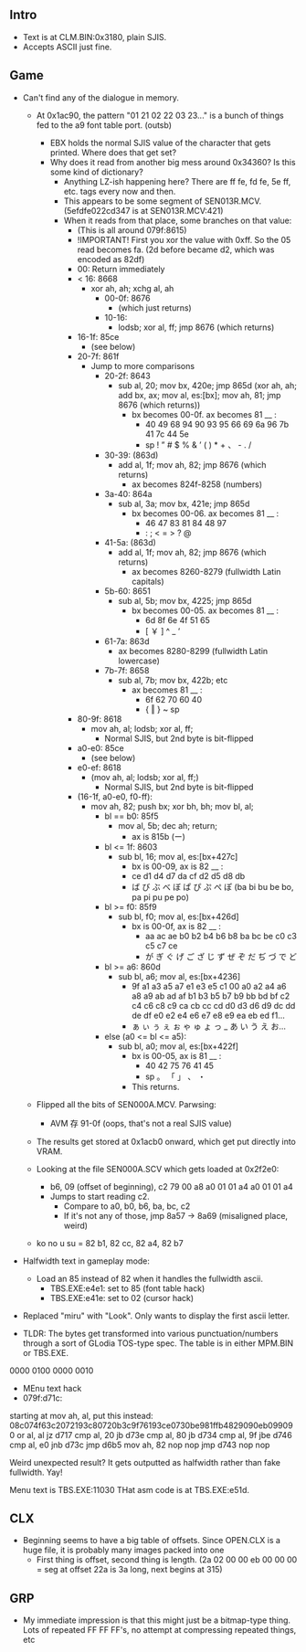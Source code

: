 ## Intro
* Text is at CLM.BIN:0x3180, plain SJIS.
* Accepts ASCII just fine.

## Game
* Can't find any of the dialogue in memory. 
	* At 0x1ac90, the pattern "01 21 02 22 03 23..." is a bunch of things fed to the a9 font table port. (outsb)
		* EBX holds the normal SJIS value of the character that gets printed. Where does that get set?
		* Why does it read from another big mess around 0x34360? Is this some kind of dictionary?
			* Anything LZ-ish happening here? There are ff fe, fd fe, 5e ff, etc. tags every now and then.
			* This appears to be some segment of SEN013R.MCV. (5efdfe022cd347 is at SEN013R.MCV:421)
			* When it reads from that place, some branches on that value:
				* (This is all around 079f:8615)
				* !IMPORTANT! First you xor the value with 0xff. So the 05 read becomes fa. (2d before became d2, which was encoded as 82df)
				* 00: Return immediately
				* < 16: 8668
					* xor ah, ah; xchg al, ah
						* 00-0f: 8676
							* (which just returns)
						* 10-16:
							* lodsb; xor al, ff; jmp 8676 (which returns)
				* 16-1f: 85ce
					* (see below)
				* 20-7f: 861f
					* Jump to more comparisons
						* 20-2f: 8643
							* sub al, 20; mov bx, 420e; jmp 865d (xor ah, ah; add bx, ax; mov al, es:[bx]; mov ah, 81; jmp 8676 (which returns))
								 * bx becomes 00-0f. ax becomes 81 __ :
								 	* 40 49 68 94 90 93 95 66 69 6a 96 7b 41 7c 44 5e
								 	* sp !  ”  #  $  %  &  ’  (  )  *  +  、  -  .  /
						* 30-39: (863d)
							* add al, 1f; mov ah, 82; jmp 8676 (which returns)
								* ax becomes 824f-8258 (numbers)
						* 3a-40: 864a
							* sub al, 3a; mov bx, 421e; jmp 865d
								* bx becomes 00-06. ax becomes 81 __ :
									* 46 47 83 81 84 48 97
									* :  ;  <  =  >  ?  @
						* 41-5a: (863d)
							* add al, 1f; mov ah, 82; jmp 8676 (which returns)
								* ax becomes 8260-8279 (fullwidth Latin capitals)
						* 5b-60: 8651
							* sub al, 5b; mov bx, 4225; jmp 865d
								* bx becomes 00-05. ax becomes 81 __ :
									* 6d 8f 6e 4f 51 65
									* [ ￥  ]  ^  _  ‘
						* 61-7a: 863d
							* ax becomes 8280-8299 (fullwidth Latin lowercase)
						* 7b-7f: 8658
							* sub al, 7b; mov bx, 422b; etc
								* ax becomes 81 __ :
									* 6f 62 70 60 40
									* {  ‖  }  ~  sp
				* 80-9f: 8618
					* mov ah, al; lodsb; xor al, ff; 
						* Normal SJIS, but 2nd byte is bit-flipped
				* a0-e0: 85ce
					* (see below)
				* e0-ef: 8618
					* (mov ah, al; lodsb; xor al, ff;)
						* Normal SJIS, but 2nd byte is bit-flipped
				* (16-1f, a0-e0, f0-ff):
					* mov ah, 82; push bx; xor bh, bh; mov bl, al;
						* bl == b0: 85f5
							* mov al, 5b; dec ah; return;
								* ax is 815b (ー)
						* bl <= 1f: 8603
							* sub bl, 16; mov al, es:[bx+427c]
								* bx is 00-09, ax is 82 __ :
								* ce d1 d4 d7 da cf d2 d5 d8 db
								* ば び  ぶ べ  ぼ ぱ ぴ  ぷ  ぺ ぽ (ba bi bu be bo, pa pi pu pe po)
						* bl >= f0: 85f9
							* sub bl, f0; mov al, es:[bx+426d]
								* bx is 00-0f, ax is 82 __ :
									* aa ac ae b0 b2 b4 b6 b8 ba bc be c0 c3 c5 c7 ce
									* が  ぎ ぐ げ  ご  ざ  じ ず  ぜ  ぞ だ  ぢ づ  で ど
						* bl >= a6: 860d
							* sub bl, a6; mov al, es:[bx+4236]
								* 9f a1 a3 a5 a7 e1 e3 e5 c1 00 a0 a2 a4 a6 a8 a9 ab ad af b1 b3 b5 b7 b9 bb bd bf c2 c4 c6 c8 c9 ca cb cc cd d0 d3 d6 d9 dc dd de df e0 e2 e4 e6 e7 e8 e9 ea eb ed f1...
								* ぁ ぃ ぅ ぇ ぉ ゃ ゅ ょ っ _ あ い う え お...
						* else (a0 <= bl <= a5): 
							* sub bl, a0; mov al, es:[bx+422f]
								* bx is 00-05, ax is 81 __ :
									* 40 42 75 76 41 45
									* sp 。   「 」  、  ・
								* This returns.

	* Flipped all the bits of SEN000A.MCV. Parwsing:
		* AVM 存 91-0f (oops, that's not a real SJIS value)

	* The results get stored at 0x1acb0 onward, which get put directly into VRAM.
	* Looking at the file SEN000A.SCV which gets loaded at 0x2f2e0:
		* b6, 09 (offset of beginning), c2 79 00 a8 a0 01 01 a4 a0 01 01 a4
		* Jumps to start reading c2.
			* Compare to a0, b0, b6, ba, bc, c2
			* If it's not any of those, jmp 8a57 -> 8a69 (misaligned place, weird)

	* ko no u su = 82 b1, 82 cc, 82 a4, 82 b7

* Halfwidth text in gameplay mode:
	* Load an 85 instead of 82 when it handles the fullwidth ascii.
		* TBS.EXE:e4e1: set to 85 (font table hack)
		* TBS.EXE:e41e: set to 02 (cursor hack)

* Replaced "miru" with "Look". Only wants to display the first ascii letter.

* TLDR: The bytes get transformed into various punctuation/numbers through a sort of GLodia TOS-type spec. The table is in either MPM.BIN or TBS.EXE.

0000 0100
0000 0010

* MEnu text hack
* 079f:d71c:

starting at mov ah, al, put this instead:
08c074f63c2072193c80720b3c9f76193ce0730be981ffb4829090eb099090
or al, al
jz d717
cmp al, 20
jb d73e
cmp al, 80
jb d734
cmp al, 9f
jbe d746
cmp al, e0
jnb d73c
jmp d6b5
mov ah, 82
nop
nop
jmp d743
nop
nop

Weird unexpected result? It gets outputted as halfwidth rather than fake fullwidth. Yay!

Menu text is TBS.EXE:11030
THat asm code is at TBS.EXE:e51d.


## CLX
* Beginning seems to have a big table of offsets. Since OPEN.CLX is a huge file, it is probably many images packed into one
	* First thing is offset, second thing is length. (2a 02 00 00 eb 00 00 00 = seg at offset 22a is 3a long, next begins at 315)

## GRP
* My immediate impression is that this might just be a bitmap-type thing. Lots of repeated FF FF FF's, no attempt at compressing repeated things, etc